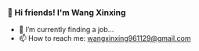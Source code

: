 ### 👋 Hi friends! I'm Wang Xinxing 

- 🌱 I’m currently finding a job...
- 📫 How to reach me: wangxinxing961129@gmail.com
